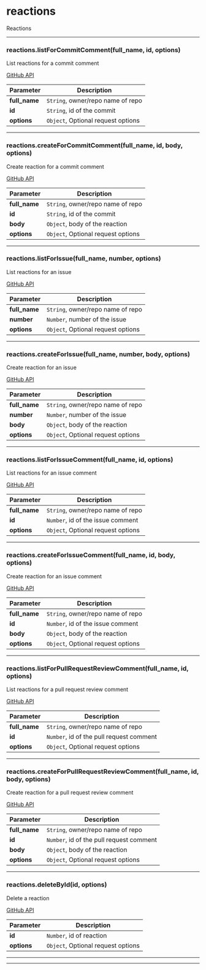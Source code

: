 # reactions

Reactions



* * *

### reactions.listForCommitComment(full_name, id, options) 

List reactions for a commit comment

[GitHub API](https://developer.github.com/v3/reactions/#list-reactions-for-a-commit-comment)

**Parameter**| **Description** |
--------------|---------------
**full_name** | `String`, owner/repo name of repo|
**id** | `String`, id of the commit|
**options** | `Object`, Optional request options|




---------------------------

### reactions.createForCommitComment(full_name, id, body, options) 

Create reaction for a commit comment

[GitHub API](https://developer.github.com/v3/reactions/#create-reaction-for-a-commit-comment)

**Parameter**| **Description** |
--------------|---------------
**full_name** | `String`, owner/repo name of repo|
**id** | `String`, id of the commit|
**body** | `Object`, body of the reaction|
**options** | `Object`, Optional request options|




---------------------------

### reactions.listForIssue(full_name, number, options) 

List reactions for an issue

[GitHub API](https://developer.github.com/v3/reactions/#list-reactions-for-an-issue)

**Parameter**| **Description** |
--------------|---------------
**full_name** | `String`, owner/repo name of repo|
**number** | `Number`, number of the issue|
**options** | `Object`, Optional request options|




---------------------------

### reactions.createForIssue(full_name, number, body, options) 

Create reaction for an issue

[GitHub API](https://developer.github.com/v3/reactions/#create-reaction-for-an-issue)

**Parameter**| **Description** |
--------------|---------------
**full_name** | `String`, owner/repo name of repo|
**number** | `Number`, number of the issue|
**body** | `Object`, body of the reaction|
**options** | `Object`, Optional request options|




---------------------------

### reactions.listForIssueComment(full_name, id, options) 

List reactions for an issue comment

[GitHub API](https://developer.github.com/v3/reactions/#list-reactions-for-an-issue-comment)

**Parameter**| **Description** |
--------------|---------------
**full_name** | `String`, owner/repo name of repo|
**id** | `Number`, id of the issue comment|
**options** | `Object`, Optional request options|




---------------------------

### reactions.createForIssueComment(full_name, id, body, options) 

Create reaction for an issue comment

[GitHub API](https://developer.github.com/v3/reactions/#create-reaction-for-an-issue-comment)

**Parameter**| **Description** |
--------------|---------------
**full_name** | `String`, owner/repo name of repo|
**id** | `Number`, id of the issue comment|
**body** | `Object`, body of the reaction|
**options** | `Object`, Optional request options|




---------------------------

### reactions.listForPullRequestReviewComment(full_name, id, options) 

List reactions for a pull request review comment

[GitHub API](https://developer.github.com/v3/reactions/#list-reactions-for-a-pull-request-review-comment)

**Parameter**| **Description** |
--------------|---------------
**full_name** | `String`, owner/repo name of repo|
**id** | `Number`, id of the pull request comment|
**options** | `Object`, Optional request options|




---------------------------

### reactions.createForPullRequestReviewComment(full_name, id, body, options) 

Create reaction for a pull request review comment

[GitHub API](https://developer.github.com/v3/reactions/#create-reaction-for-a-pull-request-review-comment)

**Parameter**| **Description** |
--------------|---------------
**full_name** | `String`, owner/repo name of repo|
**id** | `Number`, id of the pull request comment|
**body** | `Object`, body of the reaction|
**options** | `Object`, Optional request options|




---------------------------

### reactions.deleteById(id, options) 

Delete a reaction

[GitHub API](https://developer.github.com/v3/reactions/#delete-a-reaction)

**Parameter**| **Description** |
--------------|---------------
**id** | `Number`, id of reaction|
**options** | `Object`, Optional request options|




---------------------------


* * *










